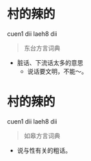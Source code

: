 # 村的辣的
cuen1 dii laeh8 dii
> 东台方言词典
- 脏话、下流话太多的意思
  - 说话要文明，不能～。

# 村的辣的
cuen1 dii laeh8 dii
> 如皋方言词典
- 说与性有关的粗话。
